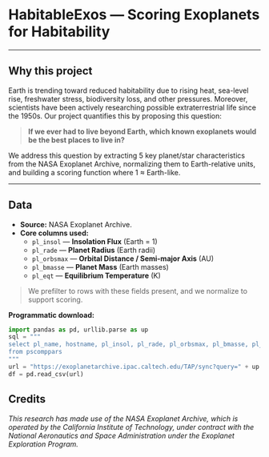 # HabitableExos — Scoring Exoplanets for Habitability

---

## Why this project

Earth is trending toward reduced habitability due to rising heat, sea-level rise, freshwater stress, biodiversity loss, and other pressures. Moreover, scientists have been actively researching possible extraterrestrial life since the 1950s. Our project quantifies this by proposing this question:

> **If we ever had to live beyond Earth, which known exoplanets would be the best places to live in?**

We address this question by extracting 5 key planet/star characteristics from the NASA Exoplanet Archive, normalizing them to Earth-relative units, and building a scoring function where 1 ≈ Earth-like.

---
## Data

- **Source:** NASA Exoplanet Archive.
- **Core columns used:**
  - `pl_insol` — **Insolation Flux** (Earth = 1)
  - `pl_rade` — **Planet Radius** (Earth radii)
  - `pl_orbsmax` — **Orbital Distance / Semi-major Axis** (AU)
  - `pl_bmasse` — **Planet Mass** (Earth masses)
  - `pl_eqt` — **Equilibrium Temperature** (K)

> We prefilter to rows with these fields present, and we normalize to support scoring.

**Programmatic download:**
```python
import pandas as pd, urllib.parse as up
sql = """
select pl_name, hostname, pl_insol, pl_rade, pl_orbsmax, pl_bmasse, pl_eqt
from pscomppars
"""
url = "https://exoplanetarchive.ipac.caltech.edu/TAP/sync?query=" + up.quote_plus(sql) + "&format=csv"
df = pd.read_csv(url)
```

## Credits
*This research has made use of the NASA Exoplanet Archive, which is operated by the California Institute of Technology, under contract with the National Aeronautics and Space Administration under the Exoplanet Exploration Program.*
